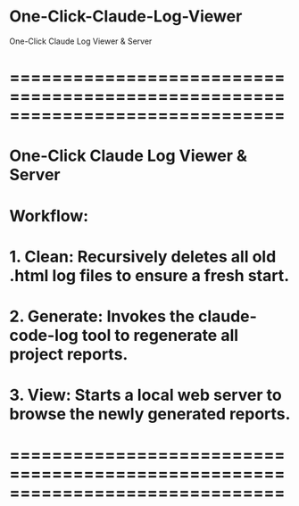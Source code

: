 # One-Click-Claude-Log-Viewer
One-Click Claude Log Viewer &amp; Server

# ==============================================================================
# One-Click Claude Log Viewer & Server
#
# Workflow:
# 1. Clean:     Recursively deletes all old .html log files to ensure a fresh start.
# 2. Generate:  Invokes the claude-code-log tool to regenerate all project reports.
# 3. View:      Starts a local web server to browse the newly generated reports.
# ==============================================================================
